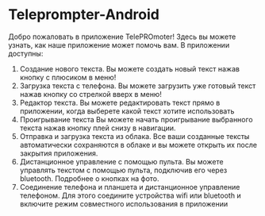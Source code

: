 # Teleprompter-Android
Добро пожаловать в приложение TelePROmoter!
Здесь вы можете узнать, как наше приложение может помочь вам.
В приложении доступны:
1. Создание нового текста.
Вы можете создать новый текст нажав кнопку с плюсиком в меню!
2. Загрузка текста с телефона.
Вы можете загрузить уже готовый текст нажав кнопку со стрелкой вверх в меню!
3. Редактор текста.
Вы можете редактировать текст прямо в приложении, когда выберете какой текст хотите использовать
4. Проигрывание текста
Вы можете начать проигрывание выбранного текста нажав кнопку плей снизу в навигации.
5. Отправка и загрузка текста из облака.
Все ваши созданные тексты автоматически сохраняются в облаке и вы можете открыть их после закрытия приложения.
6. Дистанционное управление с помощью пульта.
Вы можете управлять текстом с помощью пульта, подключив его через bluetooth. Подробнее о кнопках на фото.
7. Соединение телефона и планшета и дистанционное управление телефоном.
Для этого соедините устройства wifi или bluetooth и включите режим совместного использования в приложении
